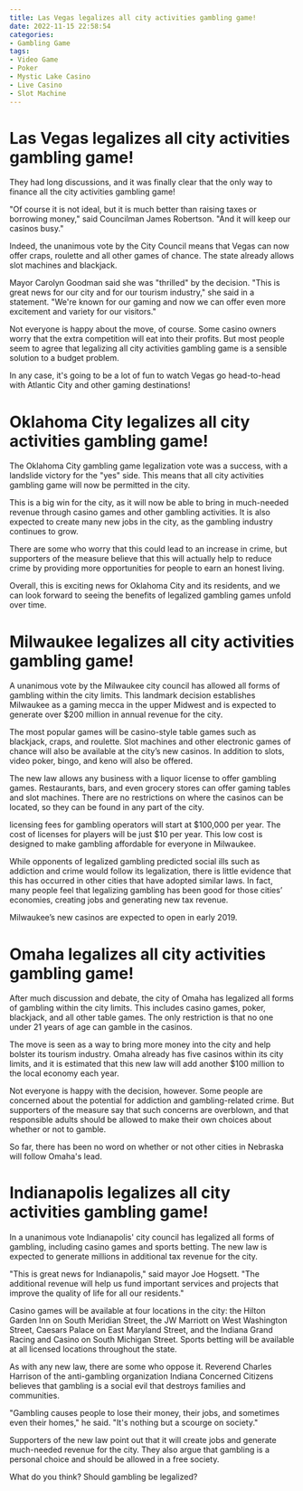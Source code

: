 ```yaml
---
title: Las Vegas legalizes all city activities gambling game!
date: 2022-11-15 22:58:54
categories:
- Gambling Game
tags:
- Video Game
- Poker
- Mystic Lake Casino
- Live Casino
- Slot Machine
---
```



#  Las Vegas legalizes all city activities gambling game!

They had long discussions, and it was finally clear that the only way to finance all the city activities gambling game!

"Of course it is not ideal, but it is much better than raising taxes or borrowing money," said Councilman James Robertson. "And it will keep our casinos busy."

Indeed, the unanimous vote by the City Council means that Vegas can now offer craps, roulette and all other games of chance. The state already allows slot machines and blackjack.

Mayor Carolyn Goodman said she was "thrilled" by the decision. "This is great news for our city and for our tourism industry," she said in a statement. "We're known for our gaming and now we can offer even more excitement and variety for our visitors."

Not everyone is happy about the move, of course. Some casino owners worry that the extra competition will eat into their profits. But most people seem to agree that legalizing all city activities gambling game is a sensible solution to a budget problem.

In any case, it's going to be a lot of fun to watch Vegas go head-to-head with Atlantic City and other gaming destinations!

#  Oklahoma City legalizes all city activities gambling game!

The Oklahoma City gambling game legalization vote was a success, with a landslide victory for the "yes" side. This means that all city activities gambling game will now be permitted in the city.

This is a big win for the city, as it will now be able to bring in much-needed revenue through casino games and other gambling activities. It is also expected to create many new jobs in the city, as the gambling industry continues to grow.

There are some who worry that this could lead to an increase in crime, but supporters of the measure believe that this will actually help to reduce crime by providing more opportunities for people to earn an honest living.

Overall, this is exciting news for Oklahoma City and its residents, and we can look forward to seeing the benefits of legalized gambling games unfold over time.

#  Milwaukee legalizes all city activities gambling game!

A unanimous vote by the Milwaukee city council has allowed all forms of gambling within the city limits. This landmark decision establishes Milwaukee as a gaming mecca in the upper Midwest and is expected to generate over $200 million in annual revenue for the city.

The most popular games will be casino-style table games such as blackjack, craps, and roulette. Slot machines and other electronic games of chance will also be available at the city’s new casinos. In addition to slots, video poker, bingo, and keno will also be offered.

The new law allows any business with a liquor license to offer gambling games. Restaurants, bars, and even grocery stores can offer gaming tables and slot machines. There are no restrictions on where the casinos can be located, so they can be found in any part of the city.

 licensing fees for gambling operators will start at $100,000 per year. The cost of licenses for players will be just $10 per year. This low cost is designed to make gambling affordable for everyone in Milwaukee.

While opponents of legalized gambling predicted social ills such as addiction and crime would follow its legalization, there is little evidence that this has occurred in other cities that have adopted similar laws. In fact, many people feel that legalizing gambling has been good for those cities’ economies, creating jobs and generating new tax revenue.

Milwaukee’s new casinos are expected to open in early 2019.

#  Omaha legalizes all city activities gambling game!

After much discussion and debate, the city of Omaha has legalized all forms of gambling within the city limits. This includes casino games, poker, blackjack, and all other table games. The only restriction is that no one under 21 years of age can gamble in the casinos.

The move is seen as a way to bring more money into the city and help bolster its tourism industry. Omaha already has five casinos within its city limits, and it is estimated that this new law will add another $100 million to the local economy each year.

Not everyone is happy with the decision, however. Some people are concerned about the potential for addiction and gambling-related crime. But supporters of the measure say that such concerns are overblown, and that responsible adults should be allowed to make their own choices about whether or not to gamble.

So far, there has been no word on whether or not other cities in Nebraska will follow Omaha's lead.

#  Indianapolis legalizes all city activities gambling game!

In a unanimous vote Indianapolis' city council has legalized all forms of gambling, including casino games and sports betting. The new law is expected to generate millions in additional tax revenue for the city.

"This is great news for Indianapolis," said mayor Joe Hogsett. "The additional revenue will help us fund important services and projects that improve the quality of life for all our residents."

Casino games will be available at four locations in the city: the Hilton Garden Inn on South Meridian Street, the JW Marriott on West Washington Street, Caesars Palace on East Maryland Street, and the Indiana Grand Racing and Casino on South Michigan Street. Sports betting will be available at all licensed locations throughout the state.

As with any new law, there are some who oppose it. Reverend Charles Harrison of the anti-gambling organization Indiana Concerned Citizens believes that gambling is a social evil that destroys families and communities.

"Gambling causes people to lose their money, their jobs, and sometimes even their homes," he said. "It's nothing but a scourge on society."

Supporters of the new law point out that it will create jobs and generate much-needed revenue for the city. They also argue that gambling is a personal choice and should be allowed in a free society.

What do you think? Should gambling be legalized?
